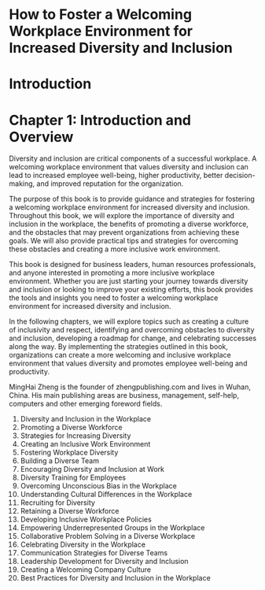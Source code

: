 # How to Foster a Welcoming Workplace Environment for Increased Diversity and Inclusion

# Introduction

Chapter 1: Introduction and Overview
====================================

Diversity and inclusion are critical components of a successful workplace. A welcoming workplace environment that values diversity and inclusion can lead to increased employee well-being, higher productivity, better decision-making, and improved reputation for the organization.

The purpose of this book is to provide guidance and strategies for fostering a welcoming workplace environment for increased diversity and inclusion. Throughout this book, we will explore the importance of diversity and inclusion in the workplace, the benefits of promoting a diverse workforce, and the obstacles that may prevent organizations from achieving these goals. We will also provide practical tips and strategies for overcoming these obstacles and creating a more inclusive work environment.

This book is designed for business leaders, human resources professionals, and anyone interested in promoting a more inclusive workplace environment. Whether you are just starting your journey towards diversity and inclusion or looking to improve your existing efforts, this book provides the tools and insights you need to foster a welcoming workplace environment for increased diversity and inclusion.

In the following chapters, we will explore topics such as creating a culture of inclusivity and respect, identifying and overcoming obstacles to diversity and inclusion, developing a roadmap for change, and celebrating successes along the way. By implementing the strategies outlined in this book, organizations can create a more welcoming and inclusive workplace environment that values diversity and promotes employee well-being and productivity.

MingHai Zheng is the founder of zhengpublishing.com and lives in Wuhan, China. His main publishing areas are business, management, self-help, computers and other emerging foreword fields.



1. Diversity and Inclusion in the Workplace
2. Promoting a Diverse Workforce
3. Strategies for Increasing Diversity
4. Creating an Inclusive Work Environment
5. Fostering Workplace Diversity
6. Building a Diverse Team
7. Encouraging Diversity and Inclusion at Work
8. Diversity Training for Employees
9. Overcoming Unconscious Bias in the Workplace
10. Understanding Cultural Differences in the Workplace
11. Recruiting for Diversity
12. Retaining a Diverse Workforce
13. Developing Inclusive Workplace Policies
14. Empowering Underrepresented Groups in the Workplace
15. Collaborative Problem Solving in a Diverse Workplace
16. Celebrating Diversity in the Workplace
17. Communication Strategies for Diverse Teams
18. Leadership Development for Diversity and Inclusion
19. Creating a Welcoming Company Culture
20. Best Practices for Diversity and Inclusion in the Workplace

